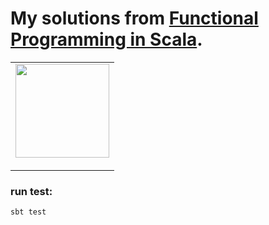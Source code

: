 # My solutions from [Functional Programming in Scala](https://www.manning.com/books/functional-programming-in-scala).
  
<table>
 <tbody>
  <tr>
    <td align="left">
        <img src="https://images.manning.com/720/960/resize/book/2/a2ed920-d6ed-48fb-8f18-b051b7a09a2a/bjarnason.png" width="150">
        </p>
    </td>  
  </tr>
 </tbody>
</table>  

  
### run test:  
  
    sbt test
